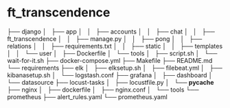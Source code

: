# ft_transcendence

├── django
│   ├── app
│   │   ├── accounts
│   │   ├── chat
│   │   ├── ft_transcendence
│   │   ├── manage.py
│   │   ├── pong
│   │   ├── relations
│   │   ├── requirements.txt
│   │   ├── static
│   │   ├── templates
│   │   └── user
│   ├── Dockerfile
│   └── tools
│       ├── script.sh
│       └── wait-for-it.sh
├── docker-compose.yml
├── Makefile
├── README.md
└── requirements
    ├── elk
    │   ├── elksetup.sh
    │   ├── filebeat.yml
    │   ├── kibanasetup.sh
    │   └── logstash.conf
    ├── grafana
    │   ├── dashboard
    │   └── datasource
    ├── locust-tasks
    │   ├── locustfile.py
    │   └── __pycache__
    ├── nginx
    │   ├── dockerfile
    │   ├── nginx.conf
    │   └── tools
    └── prometheus
        ├── alert_rules.yaml
        └── prometheus.yaml